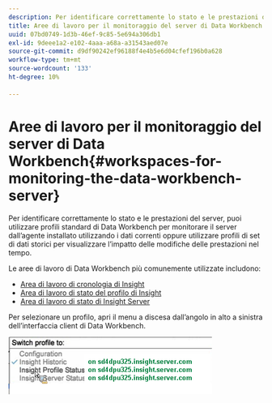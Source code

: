 ```yaml
---
description: Per identificare correttamente lo stato e le prestazioni del server, puoi utilizzare profili standard di Data Workbench per monitorare il server dall’agente installato utilizzando i dati correnti oppure utilizzare profili di set di dati storici per visualizzare l’impatto delle modifiche delle prestazioni nel tempo.
title: Aree di lavoro per il monitoraggio del server di Data Workbench
uuid: 07bd0749-1d3b-46ef-9c85-5e694a306db1
exl-id: 9deee1a2-e102-4aaa-a68a-a31543aed07e
source-git-commit: d9df90242ef96188f4e4b5e6d04cfef196b0a628
workflow-type: tm+mt
source-wordcount: '133'
ht-degree: 10%

---
```


# Aree di lavoro per il monitoraggio del server di Data Workbench{#workspaces-for-monitoring-the-data-workbench-server}

Per identificare correttamente lo stato e le prestazioni del server, puoi utilizzare profili standard di Data Workbench per monitorare il server dall’agente installato utilizzando i dati correnti oppure utilizzare profili di set di dati storici per visualizzare l’impatto delle modifiche delle prestazioni nel tempo.

Le aree di lavoro di Data Workbench più comunemente utilizzate includono:

* [Area di lavoro di cronologia di Insight](../../../home/monitoring-installation/monitoring-profiles/monitoring-historical-using.md#concept-4a4661f3728540e699b92dac80c44015)
* [Area di lavoro di stato del profilo di Insight](../../../home/monitoring-installation/monitoring-profiles/monitoring-profile-using.md#concept-b4f472ece1094abc9192d89fdce5e104)
* [Area di lavoro di stato di Insight Server](../../../home/monitoring-installation/monitoring-profiles/monitoring-server-using.md#concept-b4f472ece1094abc9192d89fdce5e104)

Per selezionare un profilo, apri il menu a discesa dall’angolo in alto a sinistra dell’interfaccia client di Data Workbench.

![](assets/profile_switch.png)
